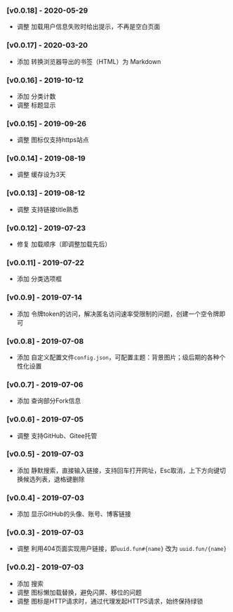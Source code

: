 ### [v0.0.18] - 2020-05-29
- 调整 加载用户信息失败时给出提示，不再是空白页面

### [v0.0.17] - 2020-03-20
- 添加 转换浏览器导出的书签（HTML）为 Markdown

### [v0.0.16] - 2019-10-12
- 添加 分类计数
- 调整 标题显示

### [v0.0.15] - 2019-09-26
- 调整 图标仅支持https站点

### [v0.0.14] - 2019-08-19
- 调整 缓存设为3天

### [v0.0.13] - 2019-08-12
- 调整 支持链接title熟悉

### [v0.0.12] - 2019-07-23
- 修复 加载顺序（即调整加载先后）

### [v0.0.11] - 2019-07-22
- 添加 分类选项框

### [v0.0.9] - 2019-07-14
- 添加 令牌token的访问，解决匿名访问速率受限制的问题，创建一个空令牌即可

### [v0.0.8] - 2019-07-08
- 添加 自定义配置文件`config.json`，可配置主题：背景图片；级后期的各种个性化设置

### [v0.0.7] - 2019-07-06
- 添加 查询部分Fork信息

### [v0.0.6] - 2019-07-05
- 调整 支持GitHub、Gitee托管

### [v0.0.5] - 2019-07-03
- 添加 静默搜索，直接输入链接，支持回车打开网址，Esc取消，上下方向键切换候选列表，退格键删除

### [v0.0.4] - 2019-07-03
- 添加 显示GitHub的头像、账号、博客链接

### [v0.0.3] - 2019-07-03
- 调整 利用404页面实现用户链接，即`uuid.fun#{name}` 改为 `uuid.fun/{name}`

### [v0.0.2] - 2019-07-03
- 添加 搜索
- 调整 图标懒加载替换，避免闪屏、移位的问题
- 调整 图标是HTTP请求时，通过代理发起HTTPS请求，始终保持绿锁